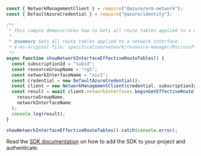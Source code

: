 ```javascript
const { NetworkManagementClient } = require("@azure/arm-network");
const { DefaultAzureCredential } = require("@azure/identity");

/**
 * This sample demonstrates how to Gets all route tables applied to a network interface.
 *
 * @summary Gets all route tables applied to a network interface.
 * x-ms-original-file: specification/network/resource-manager/Microsoft.Network/stable/2021-05-01/examples/NetworkInterfaceEffectiveRouteTableList.json
 */
async function showNetworkInterfaceEffectiveRouteTables() {
  const subscriptionId = "subid";
  const resourceGroupName = "rg1";
  const networkInterfaceName = "nic1";
  const credential = new DefaultAzureCredential();
  const client = new NetworkManagementClient(credential, subscriptionId);
  const result = await client.networkInterfaces.beginGetEffectiveRouteTableAndWait(
    resourceGroupName,
    networkInterfaceName
  );
  console.log(result);
}

showNetworkInterfaceEffectiveRouteTables().catch(console.error);
```

Read the [SDK documentation](https://github.com/Azure/azure-sdk-for-js/blob/%40azure%2Farm-network_27.0.0/sdk/network/arm-network/README.md) on how to add the SDK to your project and authenticate.
